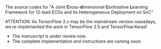 The source codes for "A Joint **C**ross-**d**imensional **C**ontrastive **L**earning Framework for 12-lead ECGs and Its Heterogeneous Deployment on SoC"

ATTENTION: As TensorFlow 2.x may be the mainstream version nowadays, we re-implemented the work in TensorFlow 2.5 and TensorFlow.Keras!

- The manuscript is under review now.
- The complete implementation and instructions are coming soon.

